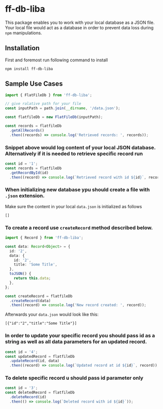 # ff-db-liba

This package enables you to work with your local database as a JSON file. Your local file would act as a database in order to prevent data loss during `npm` manipulations.

## Installation

First and foremost run following command to install

```
npm install ff-db-liba
```

## Sample Use Cases

```typescript
import { FlatFileDb } from 'ff-db-liba';

// give ralative path for your file
const inputPath = path.join(__dirname, '/data.json');

const flatfileDb = new FlatFileDb(inputPath);

const records = flatfileDb
  .getAllRecords()
  .then((records) => console.log('Retrieved records: ', records));
```

### Snippet above would log content of your local JSON database. Alternatively if it is needed to retrieve specific record run

```typescript
const id = '1';
const records = flatfileDb
  .getRecordById(id)
  .then((record) => console.log(`Retrieved record with id ${id}`, record));
```

### When initializing new database ypu should create a file with `.json` extension.

Make sure the content in your local `data.json` is initialized as follows

```
[]
```

### To create a record use `createRecord` method described below.

```typescript
import { Record } from 'ff-db-liba';

const data: Record<Object> = {
  id: '2',
  data: {
    id: '2',
    title: 'Some Title',
  },
  toJSON() {
    return this.data;
  },
};

const createRecord = flatfileDb
  .createRecord(data)
  .then((record) => console.log('New record created: ', record));
```

Afterwards your `data.json` would look like this:

```
[{"id":"2","title":"Some Title"}]
```

### In order to update your specific record you should pass id as a string as well as all data parameters for an updated record.

```typescript
const id = '4';
const updatedRecord = flatfileDb
  .updateRecord(id, data)
  .then((record) => console.log(`Updated record at id ${id}`, record));
```

### To delete specific record u should pass id parameter only

```typescript
const id = '3';
const deletedRecord = flatfileDb
  .deleteRecord(id)
  .then(() => console.log(`Deleted record with id ${id}`));
```
